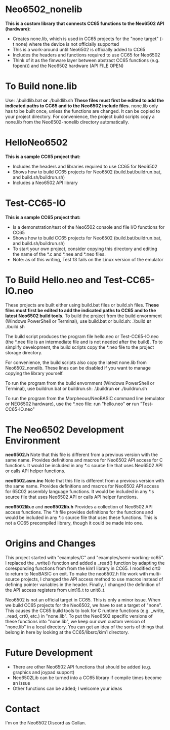 # Neo6502_nonelib
**This is a custom library that connects CC65 functions to the Neo6502 API (hardware):**
- Creates none.lib, which is used in CC65 projects for the "none target" (-t none) where the device is not officially supported
- This is a work-around until Neo6502 is officially added to CC65
- Includes the headers and functions required to use CC65 for Neo6502
- Think of it as the fimware layer between abstract CC65 functions (e.g. fopen()) and the Neo6502 hardware (API FILE OPEN)

# To Build none.lib
Use:
.\buildlib.bat **or** ./buildlib.sh
**These files must first be edited to add the indicated paths to CC65 and to the Neo6502 include files.** 
none.lib only has to be built once, unless the functions are changed. It can be copied to your project directory. For convenience, the project build scripts
copy a none.lib from the Neo6502-nonelib directory automatically.

# HelloNeo6502
**This is a sample CC65 project that:**
- Includes the headers and libraries required to use CC65 for Neo6502
- Shows how to build CC65 projects for Neo6502 (build.bat/buildrun.bat, and build.sh/buildrun.sh)
- Includes a Neo6502 API library

# Test-CC65-IO
**This is a sample CC65 project that:**
- Is a demonstration/test of the Neo6502 console and file I/O functions for CC65
- Shows how to build CC65 projects for Neo6502 (build.bat/buildrun.bat, and build.sh/buildrun.sh)
- To start your own project, consider copying this directory and editing the name of the *.c and *.nee and *.neo files.
- Note: as of this writing, Test 13 fails on the Linux version of the emulator

# To Build Hello.neo and Test-CC65-IO.neo
These projects are built either using build.bat files or build.sh files. **These files must first be edited to add the indicated paths to CC65 and to the latest Neo6502 build tools.** 
To build the project from the build envornment (Windows PowerShell or Terminal), use build.bat or build.sh:
.\build **or** ./build.sh

The build script produces the program file hello.neo or Test-CC65-IO.neo (the *.nee file is an intermediate file and is not needed after the build). To to simplify development,
the build scripts copy the *.neo file to the project storage directory.

For convenience, the build scripts also copy the latest none.lib from Neo6502_nonelib. These lines can be disabled if you want to manage copying the library yourself.

To run the program from the build envornment (Windows PowerShell or Terminal), use buildrun.bat or buildrun.sh:
.\buildrun **or** ./buildrun.sh

To run the program from the Morpheous/NeoBASIC command line (emulator or NEO6502 hardware), use the *.neo file:
run "hello.neo" **or** run "Test-CC65-IO.neo"


# The Neo6502 Development Environment

**neo6502.h**
Note that this file is different from a previous version with the same name. Provides definitions and macros for Neo6502 API access for C functions. It would be included
in any *.c source file that uses Neo6502 API or calls API helper functions.

**neo6502.asm.inc**
Note that this file is different from a previous version with the same name. Provides definitions and macros for Neo6502 API access for 65C02 assembly language functions. It would be
included in any *.s source file that uses Neo6502 API or calls API helper functions.


**neo6502lib.c** and **neo6502lib.h**
Provides a collection of Neo6502 API access functions. The *.h file provides definitions for the functions and would be included in any *.c source file that uses these functions.
This is not a CC65 precompiled library, though it could be made into one.

# Origins and Changes

This project started with "examples/C" and "examples/semi-working-cc65". I replaced the _write() function and added a _read() function by adapting the coresponding functions
from from the kim1 library in CC65. I modified crt0 to return to NeoBASIC on exit. To make the neo6502.h file work with multi-source projects, I changed the API access method
to use macros instead of defining pointer variables in the header. Finally, I changed the definition of the API access registers from uint16_t to unit8_t.

Neo6502 is not an official target in CC65. This is only a minor issue. When we build CC65 projects for the Neo6502, we have to set a target of "none". This causes the
CC65 build tools to look for C runtime functions (e.g. _write, _read, crt0, etc.) in "none.lib". To put the Neo6502 specific versions of these functions into "none.lib",
we keep our own custom version of "none.lib" in a local directory. You can get an idea of the sorts of things that belong in here by looking at the CC65/libsrc/kim1 directory.

# Future Development

- There are other Neo6502 API functions that should be added (e.g. graphics and joypad support)
- Neo6502Lib can be turned into a CC65 library if compile times become an issue
- Other functions can be added; I welcome your ideas

# Contact

I'm on the Neo6502 Discord as Gollan.
